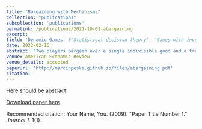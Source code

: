 ```yaml
---
title: "Bargaining with Mechanisms"
collection: "publications"
subcollection: 'publications'
permalink: /publications/2021-10-01-abargaining
excerpt: 
field: 'Dynamic Games' #'Statistical decision theory', 'Games with incomplete information', 'Dynamic Games', 'Social economics'
date: 2022-02-16
abstract: "Two players bargain over a single indivisible good and a transfer, with one-sided incomplete information about preferences. Both players can offer arbitrary mechanisms to determine the allocation. We show that there is a unique perfect Bayesian equilibrium outcome. In the equilibrium, one of the players proposes a menu that is optimal for the uninformed player among all menus, such that each type of the informed player receives at least her payoff under complete information. The optimal menu can be implemented with at most three allocations. Under a natural assumption on the uninformed player's beliefs, the optimal menu coincides with the Myerson's neutral solution to the bargaining problem in this environment. "
venue: American Economic Review
venue_details: accepted
paperurl: 'http://marcinpeski.github.io/files/abargaining.pdf'
citation: 
---
```

Here should be abstract

[Download paper here](http://academicpages.github.io/files/paper1.pdf)

Recommended citation: Your Name, You. (2009). "Paper Title Number 1." <i>Journal 1</i>. 1(1).